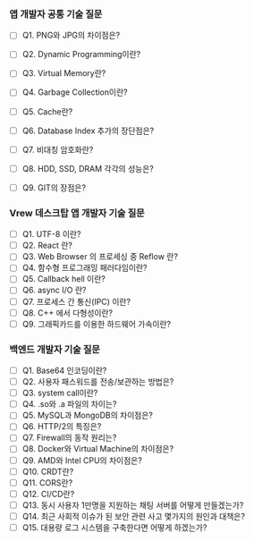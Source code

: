 ### 앱 개발자 공통 기술 질문
- [ ]  Q1. PNG와 JPG의 차이점은?
- [ ]  Q2. Dynamic Programming이란?
- [ ]  Q3. Virtual Memory란?
- [ ]  Q4. Garbage Collection이란?
- [ ]  Q5. Cache란?
- [ ]  Q6. Database Index 추가의 장단점은?
- [ ]  Q7. 비대칭 암호화란?
- [ ]  Q8. HDD, SSD, DRAM 각각의 성능은?
- [ ]  Q9. GIT의 장점은?


### Vrew 데스크탑 앱 개발자 기술 질문
- [ ]  Q1. UTF-8 이란?
- [ ]  Q2. React 란?
- [ ]  Q3. Web Browser 의 프로세싱 중 Reflow 란?
- [ ]  Q4. 함수형 프로그래밍 패러다임이란?
- [ ]  Q5. Callback hell 이란?
- [ ]  Q6. async I/O 란?
- [ ]  Q7. 프로세스 간 통신(IPC) 이란?
- [ ]  Q8. C++ 에서 다형성이란?
- [ ]  Q9. 그래픽카드를 이용한 하드웨어 가속이란?

### 백엔드 개발자 기술 질문
- [ ]  Q1. Base64 인코딩이란?
- [ ]  Q2. 사용자 패스워드를 전송/보관하는 방법은?
- [ ]  Q3. system call이란?
- [ ]  Q4. .so와 .a 파일의 차이는?
- [ ]  Q5. MySQL과 MongoDB의 차이점은?
- [ ]  Q6. HTTP/2의 특징은?
- [ ]  Q7. Firewall의 동작 원리는?
- [ ]  Q8. Docker와 Virtual Machine의 차이점은?
- [ ]  Q9. AMD와 Intel CPU의 차이점은?
- [ ]  Q10. CRDT란?
- [ ]  Q11. CORS란?
- [ ]  Q12. CI/CD란?
- [ ]  Q13. 동시 사용자 1만명을 지원하는 채팅 서버를 어떻게 만들겠는가?
- [ ]  Q14. 최근 사회적 이슈가 된 보안 관련 사고 몇가지의 원인과 대책은?
- [ ]  Q15. 대용량 로그 시스템을 구축한다면 어떻게 하겠는가?
